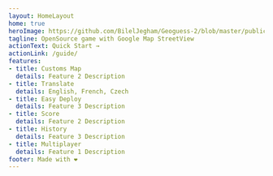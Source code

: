 ```yaml
---
layout: HomeLayout
home: true
heroImage: https://github.com/BilelJegham/Geoguess-2/blob/master/public/img/icons/android-icon-144x144.png?raw=true
tagline: OpenSource game with Google Map StreetView  
actionText: Quick Start →
actionLink: /guide/
features:
- title: Customs Map
  details: Feature 2 Description
- title: Translate
  details: English, French, Czech
- title: Easy Deploy
  details: Feature 3 Description
- title: Score
  details: Feature 2 Description
- title: History
  details: Feature 3 Description
- title: Multiplayer
  details: Feature 1 Description
footer: Made with ❤️
---
```



